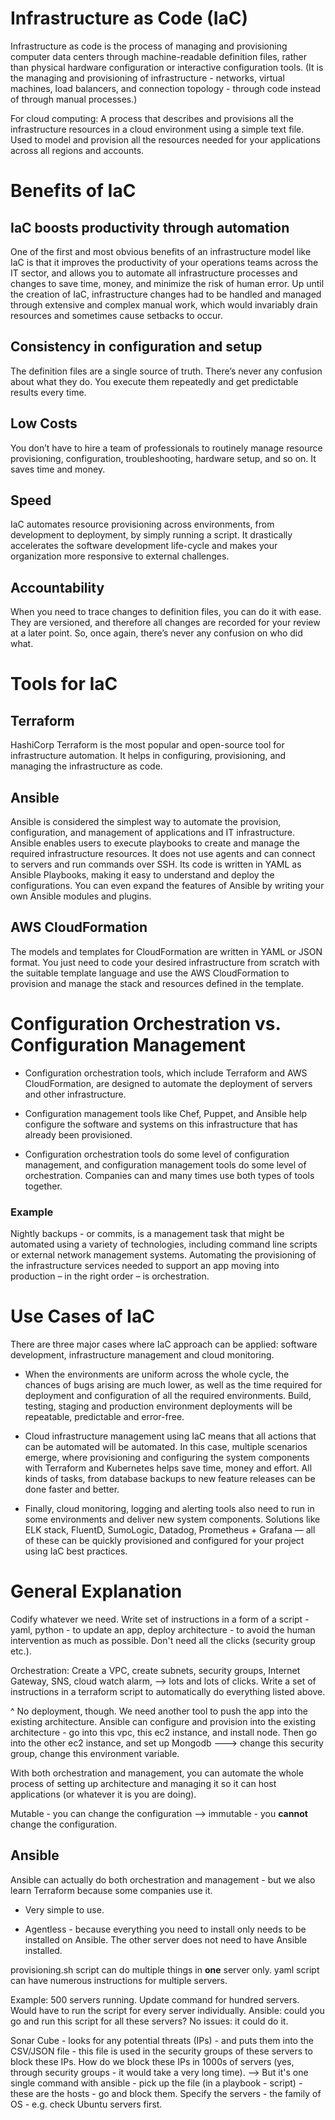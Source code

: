 # Infrastructure as Code (IaC)

Infrastructure as code is the process of managing and provisioning computer data centers through machine-readable definition files, rather than physical hardware configuration or interactive configuration tools. (It is the managing and provisioning of infrastructure - networks, virtual machines, load balancers, and connection topology - through code instead of through manual processes.)

For cloud computing: A process that describes and provisions all the infrastructure resources in a cloud environment using a simple text file. Used to model and provision all the resources needed for your applications across all regions and accounts.

# Benefits of IaC

## IaC boosts productivity through automation

One of the first and most obvious benefits of an infrastructure model like IaC is that it improves the productivity of your operations teams across the IT sector, and allows you to automate all infrastructure processes and changes to save time, money, and minimize the risk of human error. Up until the creation of IaC, infrastructure changes had to be handled and managed through extensive and complex manual work, which would invariably drain resources and sometimes cause setbacks to occur.

## Consistency in configuration and setup

The definition files are a single source of truth. There’s never any confusion about what they do. You execute them repeatedly and get predictable results every time.

## Low Costs

You don’t have to hire a team of professionals to routinely manage resource provisioning, configuration, troubleshooting, hardware setup, and so on. It saves time and money.

## Speed 

IaC automates resource provisioning across environments, from development to deployment, by simply running a script. It drastically accelerates the software development life-cycle and makes your organization more responsive to external challenges.

## Accountability

When you need to trace changes to definition files, you can do it with ease. They are versioned, and therefore all changes are recorded for your review at a later point. So, once again, there’s never any confusion on who did what.

# Tools for IaC

## Terraform

HashiCorp Terraform is the most popular and open-source tool for infrastructure automation. It helps in configuring, provisioning, and managing the infrastructure as code.

## Ansible

Ansible is considered the simplest way to automate the provision, configuration, and management of applications and IT infrastructure. Ansible enables users to execute playbooks to create and manage the required infrastructure resources. It does not use agents and can connect to servers and run commands over SSH. Its code is written in YAML as Ansible Playbooks, making it easy to understand and deploy the configurations. You can even expand the features of Ansible by writing your own Ansible modules and plugins.

## AWS CloudFormation

The models and templates for CloudFormation are written in YAML or JSON format. You just need to code your desired infrastructure from scratch with the suitable template language and use the AWS CloudFormation to provision and manage the stack and resources defined in the template.

# Configuration Orchestration vs. Configuration Management

* Configuration orchestration tools, which include Terraform and AWS CloudFormation, are designed to automate the deployment of servers and other infrastructure.

* Configuration management tools like Chef, Puppet, and Ansible help configure the software and systems on this infrastructure that has already been provisioned.

* Configuration orchestration tools do some level of configuration management, and configuration management tools do some level of orchestration. Companies can and many times use both types of tools together.

### Example

Nightly backups - or commits, is a management task that might be automated using a variety of technologies, including command line scripts or external network management systems. Automating the provisioning of the infrastructure services needed to support an app moving into production – in the right order – is orchestration.

# Use Cases of IaC

There are three major cases where IaC approach can be applied: software development, infrastructure management and cloud monitoring.

* When the environments are uniform across the whole cycle, the chances of bugs arising are much lower, as well as the time required for deployment and configuration of all the required environments. Build, testing, staging and production environment deployments will be repeatable, predictable and error-free.

* Cloud infrastructure management using IaC means that all actions that can be automated will be automated. In this case, multiple scenarios emerge, where provisioning and configuring the system components with Terraform and Kubernetes helps save time, money and effort. All kinds of tasks, from database backups to new feature releases can be done faster and better.

* Finally, cloud monitoring, logging and alerting tools also need to run in some environments and deliver new system components. Solutions like ELK stack, FluentD, SumoLogic, Datadog, Prometheus + Grafana — all of these can be quickly provisioned and configured for your project using IaC best practices.

# General Explanation

Codify whatever we need. Write set of instructions in a form of a script - yaml, python - to update an app, deploy architecture - to avoid the human intervention as much as possible. Don't need all the clicks (security group etc.). 

Orchestration: Create a VPC, create subnets, security groups, Internet Gateway, SNS, cloud watch alarm, --> lots and lots of clicks. Write a set of instructions in a terraform script to automatically do everything listed above.

^ No deployment, though. We need another tool to push the app into the existing architecture. Ansible can configure and provision into the existing architecture - go into this vpc, this ec2 instance, and install node. Then go into the other ec2 instance, and set up Mongodb ---> change this security group, change this environment variable.

With both orchestration and management, you can automate the whole process of setting up architecture and managing it so it can host applications (or whatever it is you are doing).

Mutable - you can change the configuration --> immutable - you **cannot** change the configuration.

## Ansible

Ansible can actually do both orchestration and management - but we also learn Terraform because some companies use it.

* Very simple to use.

* Agentless - because everything you need to install only needs to be installed on Ansible. The other server does not need to have Ansible installed. 

provisioning.sh script can do multiple things in **one** server only. yaml script can have numerous instructions for multiple servers.

Example: 500 servers running. Update command for hundred servers. Would have to run the script for every server individually. Ansible: could you go and run this script for all these servers? No issues: it could do it.

Sonar Cube - looks for any potential threats (IPs) - and puts them into the CSV/JSON file - this file is used in the security groups of these servers to block these IPs. How do we block these IPs in 1000s of servers (yes, through security groups - it would take a very long time). --> But it's one single command with ansible - pick up the file (in a playbook - script) - these are the hosts - go and block them. Specify the servers - the family of OS - e.g. check Ubuntu servers first. 